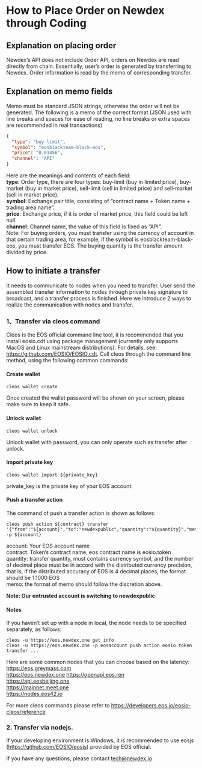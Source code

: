 # How to Place Order on Newdex through Coding

## Explanation on placing order

Newdex’s API does not include Order API, orders on Newdex are read directly from chain. Essentially, user’s order is generated by transferring to Newdex. Order information is read by the memo of corresponding transfer.

## Explanation on memo fields

Memo must be standard JSON strings, otherwise the order will not be generated. The following is a memo of the correct format (JSON used with line breaks and spaces for ease of reading, no line breaks or extra spaces are recommended in real transactions)

```json
{
  "type": "buy-limit",
  "symbol": "eosblackteam-black-eos",
  "price": "0.03456",
  "channel": "API"
}
```
Here are the meanings and contents of each field:  
**type**: Order type, there are four types: buy-limit (buy in limited price), buy-market (buy in market price), sell-limit (sell in limited price) and sell-market (sell in market price).  
**symbol**: Exchange pair title, consisting of “contract name + Token name + trading area name”.  
**price**: Exchange price, if it is order of market price, this field could be left null.   
**channel**: Channel name, the value of this field is fixed as “API”.  
Note: For buying orders, you must transfer using the currency of account in that certain trading area, for example, if the symbol is eosblackteam-black-eos, you must transfer EOS. The buying quantity is the transfer amount divided by price.   

## How to initiate a transfer

It needs to communicate to nodes when you need to transfer. User send the assembled transfer information to nodes through private key signature to broadcast, and a transfer process is finished. Here we introduce 2 ways to realize the communication with nodes and transfer.

### 1、Transfer via cleos command

Cleos is the EOS official command line tool, it is recommended that you install eosio.cdt using package management (currently only supports MacOS and Linux mainstream distributions). For details, see: https://github.com/EOSIO/EOSIO.cdt. Call cleos through the command line method, using the following common commands:

#### Create wallet  
```
cleos wallet create
```
Once created the wallet password will be shown on your screen, please make sure to keep it safe.

#### Unlock wallet
 
```
cleos wallet unlock
```
Unlock wallet with password, you can only operate such as transfer after unlock. 

#### Import private key
```
cleos wallet import ${private_key}
```
private_key is the private key of your EOS account.

#### Push a transfer action

The command of push a transfer action is shown as follows:
```
cleos push action ${contract} transfer '{"from":"${account}","to":"newdexpublic","quantity":"${quantity}","memo":"${memo}"}' -p ${account}
```
account: Your EOS account name  
contract: Token’s contract name, eos contract name is eosio.token  
quantity: transfer quantity, must contains currency symbol, and the number of decimal place must be in accord with the distributed currency precision, that is, if the distributed accuracy of EOS is 4 decimal places, the format should be 1.1000 EOS  
memo: the format of memo should follow the discretion above.  

**Note: Our entrusted account is switching to newdexpublic**

#### Notes

If you haven’t set up with a node in local, the node needs to be specified separately, as follows:

```
cleos -u https://eos.newdex.one get info
cleos -u https://eos.newdex.one -p eosaccount push action eosio.token transfer ...
```
Here are some common nodes that you can choose based on the latency:  
https://eos.greymass.com  
https://eos.newdex.one 
https://openapi.eos.ren  
https://api.eosbeijing.one  
https://mainnet.meet.one  
https://nodes.eos42.io  


For more cleos commands please refer to https://developers.eos.io/eosio-cleos/reference

### 2. Transfer via nodejs.

If your developing environment is Windows, it is recommended to use eosjs (https://github.com/EOSIO/eosjs) provided by EOS official.   
<!--If you are not using js as developing language, you can use eosjs to build a simple local http server to provide a transit for transactions. For example codes, see: https://github.com/newdex/eosjs-api.-->
  
  
If you have any questions, please contact tech@newdex.io  
